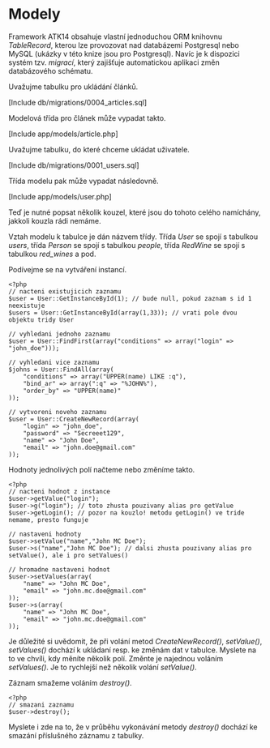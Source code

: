 Modely
======

Framework ATK14 obsahuje vlastní jednoduchou ORM knihovnu _TableRecord_, kterou lze provozovat nad databázemi Postgresql nebo MySQL (ukázky v této knize jsou pro Postgresql). Navíc je k dispozici systém tzv. _migrací_, který zajišťuje automatickou aplikaci změn databázového schématu.

Uvažujme tabulku pro ukládání článků.

[Include db/migrations/0004_articles.sql]

Modelová třída pro článek může vypadat takto.

[Include app/models/article.php]

Uvažujme tabulku, do které chceme ukládat uživatele.

[Include db/migrations/0001_users.sql]

Třída modelu pak může vypadat následovně.

[Include app/models/user.php]

Teď je nutné popsat několik kouzel, které jsou do tohoto celého namíchány, jakkoli kouzla rádi nemáme.

Vztah modelu k tabulce je dán názvem třídy. Třída *User* se spojí s tabulkou *users*, třída *Person* se spojí s tabulkou *people*,
třída *RedWine* se spojí s tabulkou *red_wines* a pod.

Podívejme se na vytváření instancí.

	<?php
	// nacteni existujicich zaznamu
	$user = User::GetInstanceById(1); // bude null, pokud zaznam s id 1 neexistuje
	$users = User::GetInstanceById(array(1,33)); // vrati pole dvou objektu tridy User

	// vyhledani jednoho zaznamu
	$user = User::FindFirst(array("conditions" => array("login" => "john_doe")));

	// vyhledani vice zaznamu
	$johns = User::FindAll(array(
		"conditions" => array("UPPER(name) LIKE :q"),
		"bind_ar" => array(":q" => "%JOHN%"),
		"order_by" => "UPPER(name)"
	));

	// vytvoreni noveho zaznamu
	$user = User::CreateNewRecord(array(
		"login" => "john_doe",
		"password" => "Secreeet129",
		"name" => "John Doe",
		"email" => "john.doe@gmail.com"
	));

Hodnoty jednolivých polí načteme nebo změníme takto.

	<?php
	// nacteni hodnot z instance
	$user->getValue("login");
	$user->g("login"); // toto zhusta pouzivany alias pro getValue
	$user->getLogin(); // pozor na kouzlo! metodu getLogin() ve tride nemame, presto funguje

	// nastaveni hodnoty
	$user->setValue("name","John MC Doe");
	$user->s("name","John MC Doe"); // dalsi zhusta pouzivany alias pro setValue(), ale i pro setValues()

	// hromadne nastaveni hodnot
	$user->setValues(array(
		"name" => "John MC Doe",
		"email" => "john.mc.doe@gmail.com"
	));
	$user->s(array(
		"name" => "John MC Doe",
		"email" => "john.mc.doe@gmail.com"
	));

Je důležité si uvědomit, že při volání metod *CreateNewRecord()*, *setValue()*, *setValues()* dochází k ukládaní resp. ke změnám dat v tabulce.
Myslete na to ve chvíli, kdy měníte několik polí. Změnte je najednou voláním *setValues()*. Je to rychlejší než několik volání *setValue()*.

Záznam smažeme voláním *destroy()*.

	<?php
	// smazani zaznamu
	$user->destroy();

Myslete i zde na to, že v průběhu vykonávání metody *destroy()* dochází ke smazání příslušného záznamu z tabulky.
